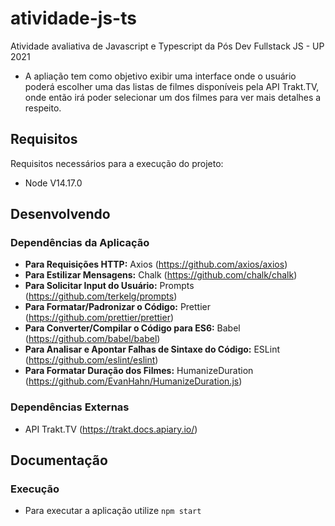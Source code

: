 # atividade-js-ts

Atividade avaliativa de Javascript e Typescript da Pós Dev Fullstack JS - UP 2021

- A apliação tem como objetivo exibir uma interface onde o usuário poderá escolher uma das listas de filmes disponíveis pela API Trakt.TV, onde então irá poder selecionar um dos filmes para ver mais detalhes a respeito.

## Requisitos

Requisitos necessários para a execução do projeto:

- Node V14.17.0

## Desenvolvendo

### Dependências da Aplicação

- **Para Requisições HTTP:** Axios (https://github.com/axios/axios)
- **Para Estilizar Mensagens:** Chalk (https://github.com/chalk/chalk)
- **Para Solicitar Input do Usuário:** Prompts (https://github.com/terkelg/prompts)
- **Para Formatar/Padronizar o Código:** Prettier (https://github.com/prettier/prettier)
- **Para Converter/Compilar o Código para ES6:** Babel (https://github.com/babel/babel)
- **Para Analisar e Apontar Falhas de Sintaxe do Código:** ESLint (https://github.com/eslint/eslint)
- **Para Formatar Duração dos Filmes:** HumanizeDuration (https://github.com/EvanHahn/HumanizeDuration.js)

### Dependências Externas

- API Trakt.TV (https://trakt.docs.apiary.io/)

## Documentação

### Execução

- Para executar a aplicação utilize `npm start`
